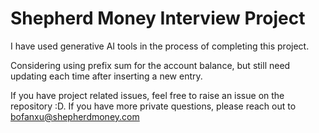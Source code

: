 # Shepherd Money Interview Project

I have used generative AI tools in the process of completing this project.

Considering using prefix sum for the account balance, but still need updating each time after inserting a new entry.

If you have project related issues, feel free to raise an issue on the repository :D. If you have more private questions, please reach out to bofanxu@shepherdmoney.com
